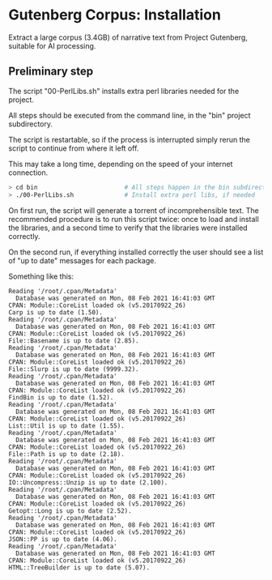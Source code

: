 # Gutenberg Corpus: Installation

Extract a large corpus (3.4GB) of narrative text from Project Gutenberg, suitable for AI processing.

## Preliminary step

The script "00-PerlLibs.sh" installs extra perl libraries needed for the project.

All steps should be executed from the command line, in the "bin" project subdirectory.

The script is restartable, so if the process is interrupted simply
rerun the script to continue from where it left off.

This may take a long time, depending on the speed of your internet connection.

````bash
> cd bin                        # All steps happen in the bin subdirectory
> ./00-PerlLibs.sh              # Install extra perl libs, if needed
````

On first run, the script will generate a torrent of incomprehensible text.
The recommended procedure is to run this script twice: once to load and install
the libraries, and a second time to verify that the libraries were installed correctly.

On the second run, if everything installed correctly the user should see a list of
"up to date" messages for each package.

Something like this:

````
Reading '/root/.cpan/Metadata'
  Database was generated on Mon, 08 Feb 2021 16:41:03 GMT
CPAN: Module::CoreList loaded ok (v5.20170922_26)
Carp is up to date (1.50).
Reading '/root/.cpan/Metadata'
  Database was generated on Mon, 08 Feb 2021 16:41:03 GMT
CPAN: Module::CoreList loaded ok (v5.20170922_26)
File::Basename is up to date (2.85).
Reading '/root/.cpan/Metadata'
  Database was generated on Mon, 08 Feb 2021 16:41:03 GMT
CPAN: Module::CoreList loaded ok (v5.20170922_26)
File::Slurp is up to date (9999.32).
Reading '/root/.cpan/Metadata'
  Database was generated on Mon, 08 Feb 2021 16:41:03 GMT
CPAN: Module::CoreList loaded ok (v5.20170922_26)
FindBin is up to date (1.52).
Reading '/root/.cpan/Metadata'
  Database was generated on Mon, 08 Feb 2021 16:41:03 GMT
CPAN: Module::CoreList loaded ok (v5.20170922_26)
List::Util is up to date (1.55).
Reading '/root/.cpan/Metadata'
  Database was generated on Mon, 08 Feb 2021 16:41:03 GMT
CPAN: Module::CoreList loaded ok (v5.20170922_26)
File::Path is up to date (2.18).
Reading '/root/.cpan/Metadata'
  Database was generated on Mon, 08 Feb 2021 16:41:03 GMT
CPAN: Module::CoreList loaded ok (v5.20170922_26)
IO::Uncompress::Unzip is up to date (2.100).
Reading '/root/.cpan/Metadata'
  Database was generated on Mon, 08 Feb 2021 16:41:03 GMT
CPAN: Module::CoreList loaded ok (v5.20170922_26)
Getopt::Long is up to date (2.52).
Reading '/root/.cpan/Metadata'
  Database was generated on Mon, 08 Feb 2021 16:41:03 GMT
CPAN: Module::CoreList loaded ok (v5.20170922_26)
JSON::PP is up to date (4.06).
Reading '/root/.cpan/Metadata'
  Database was generated on Mon, 08 Feb 2021 16:41:03 GMT
CPAN: Module::CoreList loaded ok (v5.20170922_26)
HTML::TreeBuilder is up to date (5.07).
````

